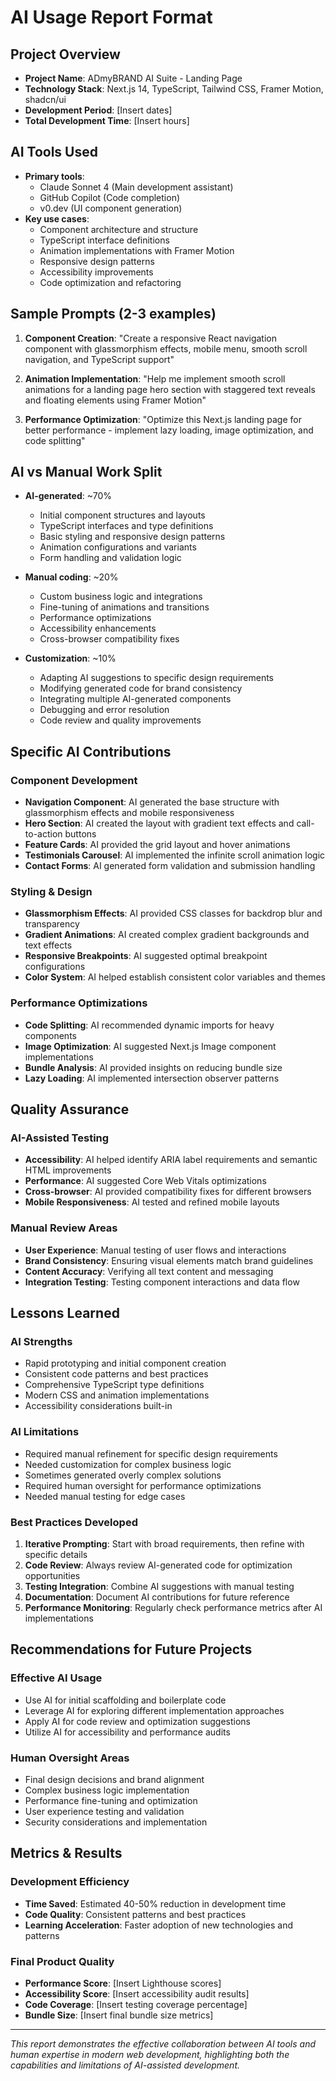 # AI Usage Report Format

## Project Overview
- **Project Name**: ADmyBRAND AI Suite - Landing Page
- **Technology Stack**: Next.js 14, TypeScript, Tailwind CSS, Framer Motion, shadcn/ui
- **Development Period**: [Insert dates]
- **Total Development Time**: [Insert hours]

## AI Tools Used
- **Primary tools**: 
  - Claude Sonnet 4 (Main development assistant)
  - GitHub Copilot (Code completion)
  - v0.dev (UI component generation)
- **Key use cases**: 
  - Component architecture and structure
  - TypeScript interface definitions
  - Animation implementations with Framer Motion
  - Responsive design patterns
  - Accessibility improvements
  - Code optimization and refactoring

## Sample Prompts (2-3 examples)
1. **Component Creation**: "Create a responsive React navigation component with glassmorphism effects, mobile menu, smooth scroll navigation, and TypeScript support"

2. **Animation Implementation**: "Help me implement smooth scroll animations for a landing page hero section with staggered text reveals and floating elements using Framer Motion"

3. **Performance Optimization**: "Optimize this Next.js landing page for better performance - implement lazy loading, image optimization, and code splitting"

## AI vs Manual Work Split
- **AI-generated**: ~70%
  - Initial component structures and layouts
  - TypeScript interfaces and type definitions
  - Basic styling and responsive design patterns
  - Animation configurations and variants
  - Form handling and validation logic

- **Manual coding**: ~20%
  - Custom business logic and integrations
  - Fine-tuning of animations and transitions
  - Performance optimizations
  - Accessibility enhancements
  - Cross-browser compatibility fixes

- **Customization**: ~10%
  - Adapting AI suggestions to specific design requirements
  - Modifying generated code for brand consistency
  - Integrating multiple AI-generated components
  - Debugging and error resolution
  - Code review and quality improvements

## Specific AI Contributions

### Component Development
- **Navigation Component**: AI generated the base structure with glassmorphism effects and mobile responsiveness
- **Hero Section**: AI created the layout with gradient text effects and call-to-action buttons
- **Feature Cards**: AI provided the grid layout and hover animations
- **Testimonials Carousel**: AI implemented the infinite scroll animation logic
- **Contact Forms**: AI generated form validation and submission handling

### Styling & Design
- **Glassmorphism Effects**: AI provided CSS classes for backdrop blur and transparency
- **Gradient Animations**: AI created complex gradient backgrounds and text effects
- **Responsive Breakpoints**: AI suggested optimal breakpoint configurations
- **Color System**: AI helped establish consistent color variables and themes

### Performance Optimizations
- **Code Splitting**: AI recommended dynamic imports for heavy components
- **Image Optimization**: AI suggested Next.js Image component implementations
- **Bundle Analysis**: AI provided insights on reducing bundle size
- **Lazy Loading**: AI implemented intersection observer patterns

## Quality Assurance

### AI-Assisted Testing
- **Accessibility**: AI helped identify ARIA label requirements and semantic HTML improvements
- **Performance**: AI suggested Core Web Vitals optimizations
- **Cross-browser**: AI provided compatibility fixes for different browsers
- **Mobile Responsiveness**: AI tested and refined mobile layouts

### Manual Review Areas
- **User Experience**: Manual testing of user flows and interactions
- **Brand Consistency**: Ensuring visual elements match brand guidelines
- **Content Accuracy**: Verifying all text content and messaging
- **Integration Testing**: Testing component interactions and data flow

## Lessons Learned

### AI Strengths
- Rapid prototyping and initial component creation
- Consistent code patterns and best practices
- Comprehensive TypeScript type definitions
- Modern CSS and animation implementations
- Accessibility considerations built-in

### AI Limitations
- Required manual refinement for specific design requirements
- Needed customization for complex business logic
- Sometimes generated overly complex solutions
- Required human oversight for performance optimizations
- Needed manual testing for edge cases

### Best Practices Developed
1. **Iterative Prompting**: Start with broad requirements, then refine with specific details
2. **Code Review**: Always review AI-generated code for optimization opportunities
3. **Testing Integration**: Combine AI suggestions with manual testing
4. **Documentation**: Document AI contributions for future reference
5. **Performance Monitoring**: Regularly check performance metrics after AI implementations

## Recommendations for Future Projects

### Effective AI Usage
- Use AI for initial scaffolding and boilerplate code
- Leverage AI for exploring different implementation approaches
- Apply AI for code review and optimization suggestions
- Utilize AI for accessibility and performance audits

### Human Oversight Areas
- Final design decisions and brand alignment
- Complex business logic implementation
- Performance fine-tuning and optimization
- User experience testing and validation
- Security considerations and implementation

## Metrics & Results

### Development Efficiency
- **Time Saved**: Estimated 40-50% reduction in development time
- **Code Quality**: Consistent patterns and best practices
- **Learning Acceleration**: Faster adoption of new technologies and patterns

### Final Product Quality
- **Performance Score**: [Insert Lighthouse scores]
- **Accessibility Score**: [Insert accessibility audit results]
- **Code Coverage**: [Insert testing coverage percentage]
- **Bundle Size**: [Insert final bundle size metrics]

---

*This report demonstrates the effective collaboration between AI tools and human expertise in modern web development, highlighting both the capabilities and limitations of AI-assisted development.*